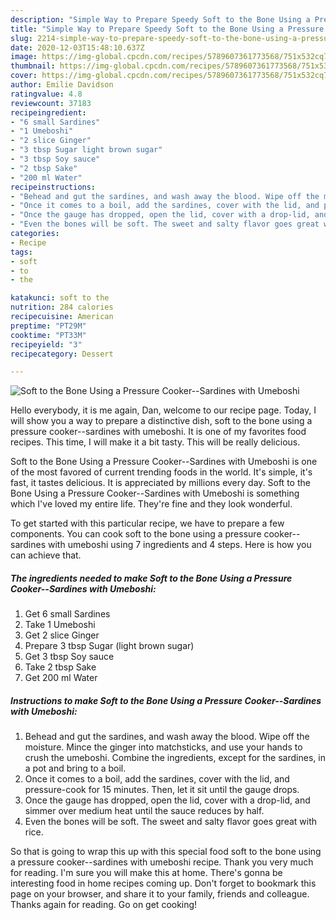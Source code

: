 ```yaml
---
description: "Simple Way to Prepare Speedy Soft to the Bone Using a Pressure Cooker--Sardines with Umeboshi"
title: "Simple Way to Prepare Speedy Soft to the Bone Using a Pressure Cooker--Sardines with Umeboshi"
slug: 2214-simple-way-to-prepare-speedy-soft-to-the-bone-using-a-pressure-cooker-sardines-with-umeboshi
date: 2020-12-03T15:48:10.637Z
image: https://img-global.cpcdn.com/recipes/5789607361773568/751x532cq70/soft-to-the-bone-using-a-pressure-cooker-sardines-with-umeboshi-recipe-main-photo.jpg
thumbnail: https://img-global.cpcdn.com/recipes/5789607361773568/751x532cq70/soft-to-the-bone-using-a-pressure-cooker-sardines-with-umeboshi-recipe-main-photo.jpg
cover: https://img-global.cpcdn.com/recipes/5789607361773568/751x532cq70/soft-to-the-bone-using-a-pressure-cooker-sardines-with-umeboshi-recipe-main-photo.jpg
author: Emilie Davidson
ratingvalue: 4.8
reviewcount: 37183
recipeingredient:
- "6 small Sardines"
- "1 Umeboshi"
- "2 slice Ginger"
- "3 tbsp Sugar light brown sugar"
- "3 tbsp Soy sauce"
- "2 tbsp Sake"
- "200 ml Water"
recipeinstructions:
- "Behead and gut the sardines, and wash away the blood. Wipe off the moisture. Mince the ginger into matchsticks, and use your hands to crush the umeboshi. Combine the ingredients, except for the sardines, in a pot and bring to a boil."
- "Once it comes to a boil, add the sardines, cover with the lid, and pressure-cook for 15 minutes. Then, let it sit until the gauge drops."
- "Once the gauge has dropped, open the lid, cover with a drop-lid, and simmer over medium heat until the sauce reduces by half."
- "Even the bones will be soft. The sweet and salty flavor goes great with rice."
categories:
- Recipe
tags:
- soft
- to
- the

katakunci: soft to the 
nutrition: 284 calories
recipecuisine: American
preptime: "PT29M"
cooktime: "PT33M"
recipeyield: "3"
recipecategory: Dessert

---
```



![Soft to the Bone Using a Pressure Cooker--Sardines with Umeboshi](https://img-global.cpcdn.com/recipes/5789607361773568/751x532cq70/soft-to-the-bone-using-a-pressure-cooker-sardines-with-umeboshi-recipe-main-photo.jpg)

Hello everybody, it is me again, Dan, welcome to our recipe page. Today, I will show you a way to prepare a distinctive dish, soft to the bone using a pressure cooker--sardines with umeboshi. It is one of my favorites food recipes. This time, I will make it a bit tasty. This will be really delicious.

Soft to the Bone Using a Pressure Cooker--Sardines with Umeboshi is one of the most favored of current trending foods in the world. It's simple, it's fast, it tastes delicious. It is appreciated by millions every day. Soft to the Bone Using a Pressure Cooker--Sardines with Umeboshi is something which I've loved my entire life. They're fine and they look wonderful.




To get started with this particular recipe, we have to prepare a few components. You can cook soft to the bone using a pressure cooker--sardines with umeboshi using 7 ingredients and 4 steps. Here is how you can achieve that.

<!--inarticleads1-->

##### The ingredients needed to make Soft to the Bone Using a Pressure Cooker--Sardines with Umeboshi:

1. Get 6 small Sardines
1. Take 1 Umeboshi
1. Get 2 slice Ginger
1. Prepare 3 tbsp Sugar (light brown sugar)
1. Get 3 tbsp Soy sauce
1. Take 2 tbsp Sake
1. Get 200 ml Water




<!--inarticleads2-->

##### Instructions to make Soft to the Bone Using a Pressure Cooker--Sardines with Umeboshi:

1. Behead and gut the sardines, and wash away the blood. Wipe off the moisture. Mince the ginger into matchsticks, and use your hands to crush the umeboshi. Combine the ingredients, except for the sardines, in a pot and bring to a boil.
1. Once it comes to a boil, add the sardines, cover with the lid, and pressure-cook for 15 minutes. Then, let it sit until the gauge drops.
1. Once the gauge has dropped, open the lid, cover with a drop-lid, and simmer over medium heat until the sauce reduces by half.
1. Even the bones will be soft. The sweet and salty flavor goes great with rice.




So that is going to wrap this up with this special food soft to the bone using a pressure cooker--sardines with umeboshi recipe. Thank you very much for reading. I'm sure you will make this at home. There's gonna be interesting food in home recipes coming up. Don't forget to bookmark this page on your browser, and share it to your family, friends and colleague. Thanks again for reading. Go on get cooking!
